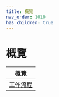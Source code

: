 ```yaml
---
title: 概覽
nav_order: 1010
has_children: true
---
```



# 概覽

| 概覽 |
| ----- |
| [工作流程](guide/workflow) |
